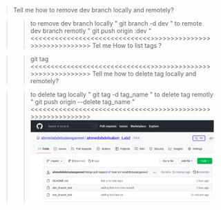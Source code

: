 > Tell me how to remove dev branch locally and remotely?

>>  to remove dev branch locally " git branch -d dev "
>>  to remote dev branch remotly " git push origin :dev  "
<<<<<<<<<<<<<<<<<<<<<<<<<<<<<<>>>>>>>>>>>>>>>>>>>>>>>>>>>>>>
>Tel me How to list tags ?

>> git tag
<<<<<<<<<<<<<<<<<<<<<<<<<<<<<<>>>>>>>>>>>>>>>>>>>>>>>>>>>>>>
Tell me how to delete tag locally and remotely?

>> to delete tag locally " git tag -d tag_name "
>> to delete tag remotly " git push origin --delete tag_name "
<<<<<<<<<<<<<<<<<<<<<<<<<<<<<<>>>>>>>>>>>>>>>>>>>>>>>>>>>>>>
![github](im.png)